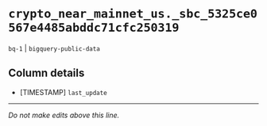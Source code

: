 # `crypto_near_mainnet_us._sbc_5325ce0567e4485abddc71cfc250319`
`bq-1` | `bigquery-public-data`

## Column details
* [TIMESTAMP] `last_update`

-------------------------------------------------------------------------------
*Do not make edits above this line.*
